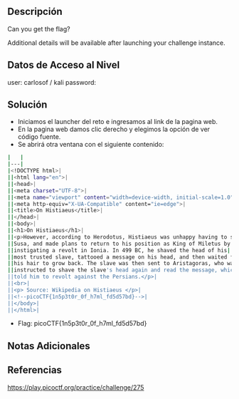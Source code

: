 ## Descripción 
Can you get the flag?

Additional details will be available after launching your challenge instance.

## Datos de Acceso al Nivel
user: carlosof / kali
password:

## Solución

- Iniciamos el launcher del reto e ingresamos al link de la pagina web.
- En la pagina web damos clic derecho y elegimos la opción de ver código fuente.
- Se abrirá otra ventana con el siguiente contenido: 

```bash
|   |
|---|
|<!DOCTYPE html>|
||<html lang="en">|
||<head>|
||<meta charset="UTF-8">|
||<meta name="viewport" content="width=device-width, initial-scale=1.0">|
||<meta http-equiv="X-UA-Compatible" content="ie=edge">|
||<title>On Histiaeus</title>|
||</head>|
||<body>|
||<h1>On Histiaeus</h1>|
||<p>However, according to Herodotus, Histiaeus was unhappy having to stay in|
||Susa, and made plans to return to his position as King of Miletus by|
||instigating a revolt in Ionia. In 499 BC, he shaved the head of his|
||most trusted slave, tattooed a message on his head, and then waited for|
||his hair to grow back. The slave was then sent to Aristagoras, who was|
||instructed to shave the slave's head again and read the message, which|
||told him to revolt against the Persians.</p>|
||<br>|
||<p> Source: Wikipedia on Histiaeus </p>|
||<!--picoCTF{1n5p3t0r_0f_h7ml_fd5d57bd}-->|
||</body>|
||</html>|
```

- Flag: picoCTF{1n5p3t0r_0f_h7ml_fd5d57bd}
## Notas Adicionales

## Referencias 
https://play.picoctf.org/practice/challenge/275

